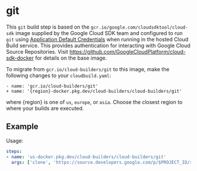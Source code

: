 # git

This `git` build step is based on the `gcr.io/google.com/cloudsdktool/cloud-sdk`
image supplied by the Google Cloud SDK team and configured to run `git` using
[Application Default
Credentials](https://cloud.google.com/docs/authentication/production) when
running in the hosted Cloud Build service. This provides authentication for
interacting with Google Cloud Source Repositories. Visit
https://github.com/GoogleCloudPlatform/cloud-sdk-docker for details on the base
image.

To migrate from `gcr.io/cloud-builders/git` to this image, make the following
changes to your `cloudbuild.yaml`:

```
- name: 'gcr.io/cloud-builders/git'
+ name: '{region}-docker.pkg.dev/cloud-builders/cloud-builders/git'
```

where {region} is one of `us`, `europe`, or `asia`. Choose the closest region to
where your builds are executed.

## Example

Usage:

```yaml
steps:
- name: 'us-docker.pkg.dev/cloud-builders/cloud-builders/git'
  args: ['clone', 'https://source.developers.google.com/p/$PROJECT_ID/r/$REPO']
```
